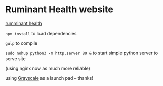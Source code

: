 # Ruminant Health website

[rumminant health](http://www.ruminanthealth.co.uk/)

`npm install` to load dependencies

`gulp` to compile

`sudo nohup python3 -m http.server 80 &` to start simple python server to serve site

(using nginx now as much more reliable)

using [Grayscale](https://startbootstrap.com/template-overviews/grayscale/) as a launch pad – thanks!
